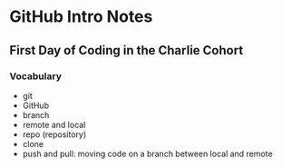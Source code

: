 # GitHub Intro Notes

## First Day of Coding in the Charlie Cohort

### Vocabulary
- git
- GitHub
- branch
- remote and local
- repo (repository)
- clone
- push and pull: moving code on a branch between local and remote
